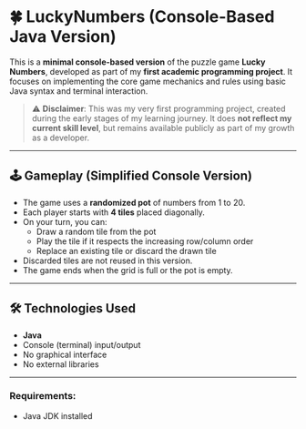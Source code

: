 # 🍀 LuckyNumbers (Console-Based Java Version)

This is a **minimal console-based version** of the puzzle game **Lucky Numbers**, developed as part of my **first academic programming project**. It focuses on implementing the core game mechanics and rules using basic Java syntax and terminal interaction.

> ⚠️ **Disclaimer**: This was my very first programming project, created during the early stages of my learning journey. It does **not reflect my current skill level**, but remains available publicly as part of my growth as a developer.


---

## 🕹️ Gameplay (Simplified Console Version)

- The game uses a **randomized pot** of numbers from 1 to 20.
- Each player starts with **4 tiles** placed diagonally.
- On your turn, you can:
  - Draw a random tile from the pot
  - Play the tile if it respects the increasing row/column order
  - Replace an existing tile or discard the drawn tile
- Discarded tiles are not reused in this version.
- The game ends when the grid is full or the pot is empty.

---

## 🛠️ Technologies Used

- **Java**
- Console (terminal) input/output
- No graphical interface
- No external libraries

---

### Requirements:
- Java JDK installed
